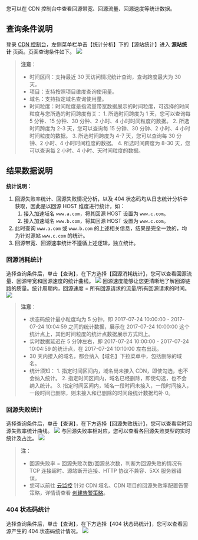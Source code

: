 您可以在 CDN 控制台中查看回源带宽、回源流量、回源速度等统计数据。

## 查询条件说明
登录 [CDN 控制台](http://console.tce.fsphere.cn/cdn)，左侧菜单栏单击【统计分析】下的【源站统计】进入 **源站统计** 页面。页面查询条件如下。
![](http://imgcache.tce.fsphere.cn/image/mc.qcloudimg.com/static/img/9713491fff774fa25cb7dd00e9b29d2b/hoststatistics.png)
> **注意**：
> + 时间区间：支持最近 30 天访问情况统计查询，查询跨度最大为 30 天。
> + 项目：支持按照项目维度查询使用量。
> + 域名：支持指定域名查询使用量。
> + 时间粒度：时间粒度是指流量带宽数据展示的时间粒度，可选择的时间粒度与您所选的时间跨度有关：
	1. 所选时间跨度为 1 天，您可以查询每 5 分钟、15 分钟、30 分钟、2 小时、4 小时时间粒度的数据。
	2. 所选时间跨度为 2-3 天，您可以查询每 15 分钟、30 分钟、2 小时、4 小时时间粒度的数据。
	3. 所选时间跨度为 4-7 天，您可以查询每 30 分钟、2 小时、4 小时时间粒度的数据。
	4. 所选时间跨度为 8-30 天，您可以查询每 2 小时、4 小时、天时间粒度的数据。

## 结果数据说明
**统计说明：**
1. 回源失败率统计、回源失败情况分析，以及 404 状态码均从日志统计分析中获取，因此是以回源 HOST 维度进行统计，如：
	1. 接入加速域名 ```www.a.com```，将其回源 HOST 设置为 ```www.c.com```。
	2. 接入加速域名 ```www.b.com```，将其回源 HOST 设置为 ```www.c.com```。
2. 此时查询 ```www.a.com``` 或 ```www.b.com``` 的上述相关信息，结果是完全一致的，均为针对源站 ```www.c.com``` 的统计。
3. 回源带宽、回源速率统计不遵循上述逻辑，独立统计。

### 回源消耗统计
选择查询条件后，单击【查询】，在下方选择【回源消耗统计】，您可以查看回源流量、回源带宽和回源速度的统计曲线。
![](http://imgcache.tce.fsphere.cn/image/mc.qcloudimg.com/static/img/3385a751c7fa31fe227b137dfa315582/origin.png)
回源速度能够让您更清晰地了解回源链路的质量。统计周期内，回源速度 = 所有回源请求的流量/所有回源请求的时间。
![](http://imgcache.tce.fsphere.cn/image/mc.qcloudimg.com/static/img/8024e1bed39f73ae244fadd27fb0b488/origin_speed.png)
> **注意**：
> + 状态码统计最小粒度均为 5 分钟，即 2017-07-24 10:00:00 - 2017-07-24 10:04:59 之间的统计数据，展示在 2017-07-24 10:00:00 这个统计点上，其他时间粒度的统计点数据展示方式同上。
> + 实时数据延迟在 5 分钟左右，即 2017-07-24 10:00:00 - 2017-07-24 10:04:59 的统计点，在 2017-07-24 10:10:00 左右出现。
> + 30 天内接入的域名，都会纳入【域名】下拉菜单中，包括删除的域名。
> + 统计须知：
	1. 指定时间区间内，域名尚未接入 CDN，即使勾选，也不会纳入统计。
	2. 指定时间区间内，域名已经删除，即使勾选，也不会纳入统计。
	3. 指定时间区间内，域名一段时间未接入，一段时间接入，一段时间已删除，则未接入和已删除的时间段统计数据均补 0。

### 回源失败统计
选择查询条件后，单击【查询】，在下方选择【回源失败统计】，您可以查看实时回源失败率统计曲线。
![](http://imgcache.tce.fsphere.cn/image/mc.qcloudimg.com/static/img/c54a57f82f2368af9d97eab2ed7d41c3/image.png)
与回源失败率相对应，您可以查看各回源失败类型的实时统计及占比。
![](http://imgcache.tce.fsphere.cn/image/mc.qcloudimg.com/static/img/e7387607bc028f8b9c9071c3926c3619/image.png)
> **注**： 
> + 回源失败率 = 回源失败次数/回源总次数，判断为回源失败的情况有 TCP 连接超时、源站断开连接、HTTP 协议不兼容、5XX 服务器错误。
> + 您可以前往 [云监控](http://console.tce.fsphere.cn/monitor/policylist) 针对 CDN 域名、CDN 项目的回源失败率配置告警策略，详情请查看 [创建告警策略](http://tce.fsphere.cn/document/product/248/6215)。

### 404 状态码统计
选择查询条件后，单击【查询】，在下方选择【404 状态码统计】，您可以查看回源产生的 404 状态码统计情况。
![](http://imgcache.tce.fsphere.cn/image/mc.qcloudimg.com/static/img/9f91e944475c29a7b33d8f5fd2207e0e/404.png)